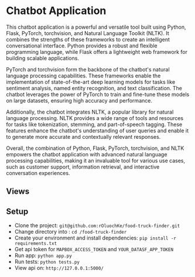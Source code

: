 # Chatbot Application

This chatbot application is a powerful and versatile tool built using Python, Flask, PyTorch, torchvision, and Natural Language Toolkit (NLTK). It combines the strengths of these frameworks to create an intelligent conversational interface. Python provides a robust and flexible programming language, while Flask offers a lightweight web framework for building scalable applications.

PyTorch and torchvision form the backbone of the chatbot's natural language processing capabilities. These frameworks enable the implementation of state-of-the-art deep learning models for tasks like sentiment analysis, named entity recognition, and text classification. The chatbot leverages the power of PyTorch to train and fine-tune these models on large datasets, ensuring high accuracy and performance.

Additionally, the chatbot integrates NLTK, a popular library for natural language processing. NLTK provides a wide range of tools and resources for tasks like tokenization, stemming, and part-of-speech tagging. These features enhance the chatbot's understanding of user queries and enable it to generate more accurate and contextually relevant responses.

Overall, the combination of Python, Flask, PyTorch, torchvision, and NLTK empowers the chatbot application with advanced natural language processing capabilities, making it an invaluable tool for various use cases, such as customer support, information retrieval, and interactive conversation experiences.

## Views

## Setup

- Clone the project: `git@github.com:rOluochKe/food-truck-finder.git`
- Change directory into : `cd /food-truck-finder`
- Create your environment and install dependencies: `pip install -r requirements.txt`
- Get api token for `MAPBOX_ACCESS_TOKEN` and `YOUR_DATASF_APP_TOKEN`
- Run app: `python app.py`
- Run tests: `python tests.py`
- View api on: `http://127.0.0.1:5000/`
